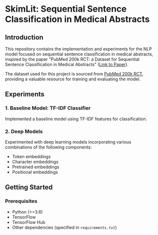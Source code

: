 # SkimLit: Sequential Sentence Classification in Medical Abstracts

## Introduction

This repository contains the implementation and experiments for the NLP model focused on sequential sentence classification in medical abstracts, inspired by the paper "PubMed 200k RCT: a Dataset for Sequential Sentence Classification in Medical Abstracts" ([Link to Paper](https://arxiv.org/abs/1710.06071)).

The dataset used for this project is sourced from [PubMed 200k RCT](https://github.com/Franck-Dernoncourt/pubmed-rct), providing a valuable resource for training and evaluating the model.

## Experiments

### 1. Baseline Model: TF-IDF Classifier

Implemented a baseline model using TF-IDF features for classification.

### 2. Deep Models

Experimented with deep learning models incorporating various combinations of the following components:

- Token embeddings
- Character embeddings
- Pretrained embeddings
- Positional embeddings

## Getting Started

### Prerequisites

- Python (>=3.6)
- TensorFlow
- TensorFlow Hub
- Other dependencies (specified in `requirements.txt`)